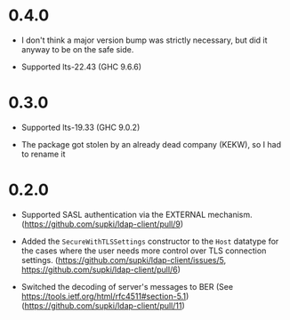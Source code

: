 0.4.0
===

  * I don't think a major version bump was strictly necessary, but did it anyway to be on the safe side.

  * Supported lts-22.43 (GHC 9.6.6)

0.3.0
===

  * Supported lts-19.33 (GHC 9.0.2)

  * The package got stolen by an already dead company (KEKW), so I had to rename it

0.2.0
===

  * Supported SASL authentication via the EXTERNAL mechanism. (https://github.com/supki/ldap-client/pull/9)

  * Added the `SecureWithTLSSettings` constructor to the `Host` datatype for the
    cases where the user needs more control over TLS connection settings.
    (https://github.com/supki/ldap-client/issues/5, https://github.com/supki/ldap-client/pull/6)

  * Switched the decoding of server's messages to BER (See https://tools.ietf.org/html/rfc4511#section-5.1) (https://github.com/supki/ldap-client/pull/11)
